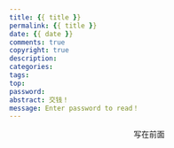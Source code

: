 ```yaml
---
title: {{ title }}
permalink: {{ title }}
date: {{ date }}
comments: true
copyright: true
description:
categories:
tags:
top:
password:
abstract: 交钱！
message: Enter password to read！
---
```

<center>写在前面</center>

<!--more-->
